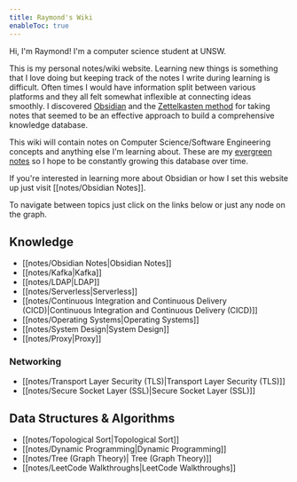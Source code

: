 ```yaml
---
title: Raymond's Wiki
enableToc: true
---
```


Hi, I'm Raymond! I'm a computer science student at UNSW.

This is my personal notes/wiki website. Learning new things is something that I love doing but keeping track of the notes I write during learning is difficult. Often times I would have information split between various platforms and they all felt somewhat inflexible at connecting ideas smoothly. I discovered [Obsidian](https://obsidian.md/) and the [Zettelkasten method](https://zettelkasten.de/introduction/) for taking notes that seemed to be an effective approach to build a comprehensive knowledge database.

This wiki will contain notes on Computer Science/Software Engineering concepts and anything else I'm learning about. These are my [evergreen notes](https://notes.andymatuschak.org/Evergreen_notes) so I hope to be constantly growing this database over time. 

If you're interested in learning more about Obsidian or how I set this website up just visit [[notes/Obsidian Notes]].


To navigate between topics just click on the links below or just any node on the graph.

## Knowledge
- [[notes/Obsidian Notes|Obsidian Notes]]
- [[notes/Kafka|Kafka]]
- [[notes/LDAP|LDAP]]
- [[notes/Serverless|Serverless]]
- [[notes/Continuous Integration and Continuous Delivery (CICD)|Continuous Integration and Continuous Delivery (CICD)]]
- [[notes/Operating Systems|Operating Systems]]
- [[notes/System Design|System Design]]
- [[notes/Proxy|Proxy]]
### Networking
- [[notes/Transport Layer Security (TLS)|Transport Layer Security (TLS)]]
- [[notes/Secure Socket Layer (SSL)|Secure Socket Layer (SSL)]]
## Data Structures & Algorithms
- [[notes/Topological Sort|Topological Sort]]
- [[notes/Dynamic Programming|Dynamic Programming]]
- [[notes/Tree (Graph Theory)| Tree (Graph Theory)]]
- [[notes/LeetCode Walkthroughs|LeetCode Walkthroughs]]